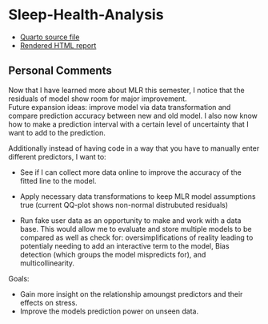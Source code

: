 # Sleep-Health-Analysis

- [Quarto source file](code/sleep-and-health-analysis.qmd)
- [Rendered HTML report](https://cheyenne232025s.github.io/Portfolio/sleep-and-health-analysis.html)


## Personal Comments
Now that I have learned more about MLR this semester, I notice that the residuals of model show room for major improvement.<br>
Future expansion ideas: improve model via data transformation and compare prediction accuracy between new and old model. I also now know how to make a prediction interval with a certain level of uncertainty that I want to add to the prediction. <br>

Additionally instead of having code in a way that you have to manually enter different predictors, I want to: <br>

- See if I can collect more data online to improve the accuracy of the fitted line to the model.
- Apply necessary data transformations to keep MLR model assumptions true (current QQ-plot shows non-normal distrubuted residuals)

- Run fake user data as an opportunity to make and work with a data base. This would allow me to evaluate and store multiple models to be compared as well as check for: oversimplifications of reality leading to potentialy needing to add an interactive term to the model, Bias detection (which groups the model mispredicts for), and multicollinearity.

Goals: <br>
- Gain more insight on the relationship amoungst predictors and their effects on stress.
- Improve the models prediction power on unseen data.
